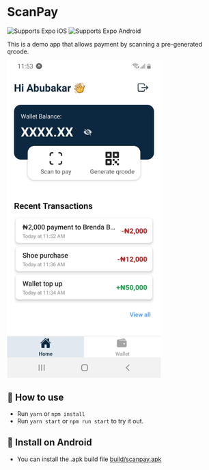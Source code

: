 # ScanPay

<p>
  <!-- iOS -->
  <img alt="Supports Expo iOS" longdesc="Supports Expo iOS" src="https://img.shields.io/badge/iOS-4630EB.svg?style=flat-square&logo=APPLE&labelColor=999999&logoColor=fff" />
  <!-- Android -->
  <img alt="Supports Expo Android" longdesc="Supports Expo Android" src="https://img.shields.io/badge/Android-4630EB.svg?style=flat-square&logo=ANDROID&labelColor=A4C639&logoColor=fff" />
</p>

This is a demo app that allows payment by scanning a pre-generated qrcode.

<img alt="scanpay home screen" src="./screenshots/home.jpg" width="360px"/>

## 🚀 How to use

- Run `yarn` or `npm install`
- Run `yarn start` or `npm run start` to try it out.

## 📱 Install on Android

- You can install the .apk build file [build/scanpay.apk](/build/scanpay.apk)
